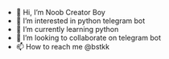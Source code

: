 - 👋 Hi, I’m Noob Creator Boy
- 👀 I’m interested in python telegram bot
- 🌱 I’m currently learning python
- 💞️ I’m looking to collaborate on telegram bot
- 📫 How to reach me @bstkk

<!---
Noob-creatorboy/Noob-creatorboy is a ✨ special ✨ repository because its `README.md` (this file) appears on your GitHub profile.
You can click the Preview link to take a look at your changes.
--->
